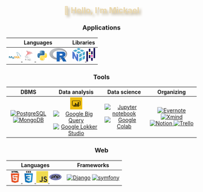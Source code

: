 <h2 Align="center" style="color: #E9D6AA; filter:drop-shadow(5px 5px 3px #664B0B6e)"><b>👋 Hello, I'm Mickael</b></h2>
<!-- <h3 align="center"><i>💭 Ask me about AI!</i></h1><br> -->
<!-- <div align="center"><a href="https://github.com/MiKL5/artificialIntelligence"><img src="assets/hedgehog.jpg" height="300" alt="This is an ai-art"></a> -->
<div Align="center"><h3><b>Applications</b></h1>

Languages | Libraries
:-:|:-:
<a href="https://github.com/MiKL5/afpaDev"><!--<img src="https://www.vectorlogo.zone/logos/mariadb/mariadb-icon.svg" alt="mariadb" width="32" height="auto">--> <img src="https://raw.githubusercontent.com/devicons/devicon/master/icons/mysql/mysql-original-wordmark.svg" alt="mysql" width="32" height="auto"> </a> <a href="https://github.com/MiKL5/SQLserver/"><img src="assets/1982164.svg" alt="t-sql" width="32" height="auto"> </a> <a href="https://github.com/MiKL5/Python"><img src="https://raw.githubusercontent.com/devicons/devicon/master/icons/python/python-original.svg" alt="python" width="32" height="auto"  pointer-events="none"></a>  <!--<a href="https://github.com/MiKL5/devAppli"><img src="assets/swift.png" alt="Langage Swift" height="36px"></a>-->  <a href="#"><img src="assets/r.svg.png" alt="Langage R" height="36px"></a> | <a href="#"> <img src="assets/NumPy.svg" alt="Bibliothèque Numpy" height="36px"> <img src="assets/Pandas.svg" alt="Bibliothèque Pandas" height="36px"> </a> </div>
<h3><b>Tools</b></h1>

DBMS | Data analysis | Data science | Organizing
:-:|:-:|:-:|:-:
<a href="https://github.com/MiKL5/PostgreSQL/"> <img src="https://upload.wikimedia.org/wikipedia/commons/thumb/2/29/Postgresql_elephant.svg/langfr-1920px-Postgresql_elephant.svg.png" alt="PostgreSQL" width="32" height=auto  pointer-events="none" /> </a> <!--<a href="https://github.com/MiKL5/TSQL"><img src="https://www.svgrepo.com/show/303229/microsoft-sql-server-logo.svg" alt="SQL Server" width="32"></a>--> <a href="https://github.com/MiKL5/MongoDB"> <img src="https://github.com/MiKL5/Business_Intelligence/raw/master/assets/mongodb_original_logo_icon_146424.svg" alt="MongoDB" width=auto height="32"  pointer-events="none" /> </a> | <a href="https://github.com/MiKL5/PowerBI/"> <img src="https://github.com/MiKL5/PowerBI/raw/master/assets/powerBi.png" alt="PowerBI" width="32" height="auto" pointer-events="none" /> </a> <a href="#"> <img src="https://www.gstatic.com/bricks/image/d1a2346b57ea1c97bc4f8f01f289616f45c33d66bcd5b1372252fce3533cae4a.svg" alt="Google Big Query" height="36px"><img src="https://www.gstatic.com/analytics-lego/svg/ic_looker_studio.svg" alt="Google Lokker Studio" height="36px"> </a> | <a href ="#"><img src="https://upload.wikimedia.org/wikipedia/commons/3/38/Jupyter_logo.svg" alt="Jupyter notebook" width="32"><img src="https://upload.wikimedia.org/wikipedia/commons/d/d0/Google_Colaboratory_SVG_Logo.svg" alt="Google Colab" height="32"></a> | <a href="#"> <img src="https://www.svgrepo.com/download/475648/evernote-color.svg" alt="Evernote" width="32" height="auto"  pointer-events="none" /> <img src="https://assets.xmind.net/www/assets/images/xmind2022/xmind2022-logo-c945ae44d8.svg" alt="Xmind" width="32" height="auto"  pointer-events="none" /> <img src="https://www.svgrepo.com/download/452076/notion.svg" alt="Notion" width="32" height="auto"  pointer-events="none" /> <img src="https://www.svgrepo.com/download/303635/trello-logo.svg" alt="Trello" width="32" height="auto" pointer-events="none" /> </a></div>
<!--<a href="#"><img src="https://upload.wikimedia.org/wikipedia/commons/4/4f/PhpMyAdmin_logo.svg" alt="phpmyadmin" width="32" height="auto" pointer-events="none" /> <img src="https://dbeaver.io/wp-content/uploads/2015/09/beaver-head.png" alt="Dbeaver" width=36 height=auto  pointer-events="none" /></a>-->
<h3><b>Web</b></h1>

Languages | Frameworks
:-:|:-:
<a href="https://github.com/MiKL5/afpaDev"> <img src="https://raw.githubusercontent.com/devicons/devicon/master/icons/html5/html5-original-wordmark.svg" alt="html5" width="32" height="32"  pointer-events="none" /> <img src="https://raw.githubusercontent.com/devicons/devicon/master/icons/css3/css3-original-wordmark.svg" alt="css3" width="32" height="32"  pointer-events="none" /> <img src="https://raw.githubusercontent.com/devicons/devicon/master/icons/javascript/javascript-original.svg" alt="javaScript" width="32" height="32"  pointer-events="none" /> </a> <a href="#"><img src="https://raw.githubusercontent.com/devicons/devicon/master/icons/php/php-original.svg" alt="php" width="32" height="auto"></a> | <a href="#"><img src="https://www.djangoproject.com/m/img/logos/django-logo-negative.svg" alt="Django" height="36px"></a> <a href="https://github.com/MiKL5/afpaDevSymfony"><img src="https://symfony.com/logos/symfony_black_03.svg" alt="symfony" width="32" height="auto"></a></div>